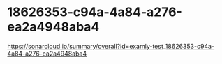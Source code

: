 # 18626353-c94a-4a84-a276-ea2a4948aba4
https://sonarcloud.io/summary/overall?id=examly-test_18626353-c94a-4a84-a276-ea2a4948aba4
